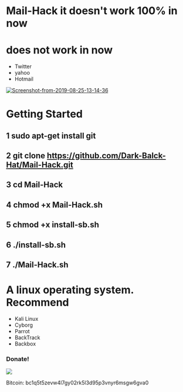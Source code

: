 # Mail-Hack it doesn't work 100% in now #

# does not work in now #
- Twitter
- yahoo
- Hotmail

<a href="https://ibb.co/wLfDK5K"><img src="https://i.ibb.co/wLfDK5K/Screenshot-from-2019-08-25-13-14-36.png" alt="Screenshot-from-2019-08-25-13-14-36" border="0"></a>

# Getting Started #
## 1 sudo apt-get install git ##
## 2 git clone  https://github.com/Dark-Balck-Hat/Mail-Hack.git ##
## 3 cd Mail-Hack ##
## 4 chmod +x Mail-Hack.sh ##
## 5 chmod +x install-sb.sh ##
## 6 ./install-sb.sh ##
## 7 ./Mail-Hack.sh ##

# A linux operating system. Recommend #
- Kali Linux 
- Cyborg
- Parrot 
- BackTrack 
- Backbox

### Donate! ###

![](https://image.ibb.co/i4ES3U/bc.png)

Bitcoin: bc1q5t5zevw4l7gy02rk5l3d95p3vnyr6msgw6gva0
